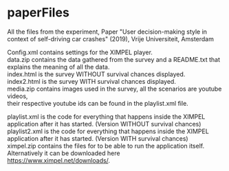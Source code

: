 # paperFiles
All the files from the experiment, Paper "User decision-making style in context of self-driving car crashes" (2019), Vrije Universiteit, Amsterdam



Config.xml contains settings for the XIMPEL player.<br>
data.zip contains the data gathered from the survey and a README.txt that explains the meaning of all the data.<br>
index.html is the survey WITHOUT survival chances displayed.<br>
index2.html is the survey WITH survival chances displayed.<br>
media.zip contains images used in the survey, all the scenarios are youtube videos, <br>
their respective youtube ids can be found in the playlist.xml file.<br>

playlist.xml is the code for everything that happens inside the XIMPEL application after it has started. (Version WITHOUT survival chances)<br>
playlist2.xml is the code for everything that happens inside the XIMPEL application after it has started. (Version WITH survival chances)<br>
ximpel.zip contains the files for to be able to run the application itself. Alternatively it can be downloaded here https://www.ximpel.net/downloads/.

